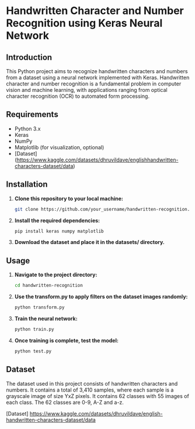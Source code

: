 # Handwritten Character and Number Recognition using Keras Neural Network

## Introduction
This Python project aims to recognize handwritten characters and numbers from a dataset using a neural network implemented with Keras. Handwritten character and number recognition is a fundamental problem in computer vision and machine learning, with applications ranging from optical character recognition (OCR) to automated form processing.

## Requirements
- Python 3.x
- Keras
- NumPy
- Matplotlib (for visualization, optional)
- [Dataset] (https://www.kaggle.com/datasets/dhruvildave/englishhandwritten-characters-dataset/data)

## Installation
1. **Clone this repository to your local machine:**  
    ```bash
    git clone https://github.com/your_username/handwritten-recognition.git
    ```

2. **Install the required dependencies:**
    ```bash
    pip install keras numpy matplotlib
    ```
3. **Download the dataset and place it in the datasets/ directory.**

## Usage

1. **Navigate to the project directory:** 
    ```bash
    cd handwritten-recognition
    ```

2. **Use the transform.py to apply filters on the dataset images randomly:**
    ```bash
    python transform.py
    ```

2. **Train the neural network:**
    ```bash
    python train.py
    ```

3. **Once training is complete, test the model:**
    ```bash
    python test.py
    ```

## Dataset

The dataset used in this project consists of handwritten characters and numbers. It contains a total of 3,410 samples, where each sample is a grayscale image of size YxZ pixels. It contains 62 classes with 55 images of each class. The 62 classes are 0-9, A-Z and a-z.

[Dataset] https://www.kaggle.com/datasets/dhruvildave/english-handwritten-characters-dataset/data